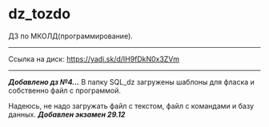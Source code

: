 # dz_tozdo
ДЗ по МКОЛД(программирование). 
***
Ссылка на диск: https://yadi.sk/d/IH9fDkN0x3ZVm
***

***Добавлено дз №4...***
В папку SQL_dz загружены шаблоны для фласка и собственно файл с программой.

Надеюсь, не надо загружать файл с текстом, файл с командами и базу данных. 
***Добавлен экзамен 29.12***




